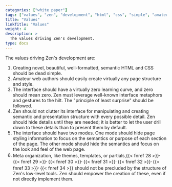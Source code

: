 ```yaml
---
categories: ["white paper"]
tags: ["values", "zen", "development", "html", "css", "simple", "amateur", "structure", "style", "interface", "learning", "metaphor", "gesture", "principle of least surprise", "clutter", "semantic", "detail", "drill down", "mode", "theme", "template", "partial"]
title: "Values"
linkTitle: "Values"
weight: 4
description: >
  The values driving Zen's development.
type: docs
---
```


The values driving Zen's development are:
1. Creating novel, beautiful, well-formatted, semantic HTML and CSS should be dead simple.
1. Amateur web authors should easily create virtually any page structure and style.
1. The interface should have a virtually zero learning curve, and zero should mean zero. Zen must leverage well-known interface metaphors and gestures to the hilt. The "principle of least surprise" should be followed.
1. Zen should not clutter its interface for manipulating and creating semantic and presentation structure with every possible detail. Zen should hide details until they are needed; it is better to let the user drill down to these details than to present them by default.
1. The interface should have two modes. One mode should hide page styling information to focus on the semantics or purpose of each section of the page. The other mode should hide the semantics and focus on the look and feel of the web page.
1. Meta organization, like themes, templates, or partials,{{< fnref 28 >}}<sup>, </sup>{{< fnref 29 >}}<sup>, </sup>{{< fnref 30 >}}<sup>, </sup>{{< fnref 31 >}}<sup>, </sup>{{< fnref 32 >}}<sup>, </sup>{{< fnref 33 >}}<sup>, </sup>{{< fnref 34 >}} should not be precluded by the structure of Zen's low-level tools. Zen should empower the creation of these, even if not directly implement them.
